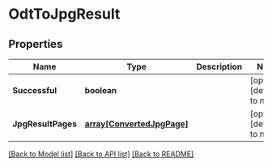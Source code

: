 # OdtToJpgResult

## Properties
Name | Type | Description | Notes
------------ | ------------- | ------------- | -------------
**Successful** | **boolean** |  | [optional] [default to null]
**JpgResultPages** | [**array[ConvertedJpgPage]**](ConvertedJpgPage.md) |  | [optional] [default to null]

[[Back to Model list]](../README.md#documentation-for-models) [[Back to API list]](../README.md#documentation-for-api-endpoints) [[Back to README]](../README.md)



